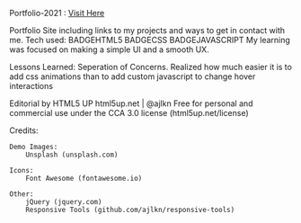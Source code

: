 Portfolio-2021 : [Visit Here](williamknapp.netlify.app)

Portfolio Site including links to my projects and ways to get in contact with me.
Tech used: BADGEHTML5 BADGECSS BADGEJAVASCRIPT
My learning was focused on making a simple UI and a smooth UX.

Lessons Learned:
Seperation of Concerns. Realized how much easier it is to add css animations than to add custom javascript to change hover interactions

Editorial by HTML5 UP
html5up.net | @ajlkn
Free for personal and commercial use under the CCA 3.0 license (html5up.net/license)

Credits:

	Demo Images:
		Unsplash (unsplash.com)

	Icons:
		Font Awesome (fontawesome.io)

	Other:
		jQuery (jquery.com)
		Responsive Tools (github.com/ajlkn/responsive-tools)

